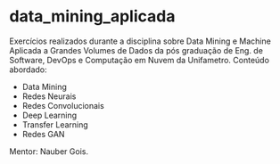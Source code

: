 # data_mining_aplicada
Exercícios realizados durante a disciplina sobre Data Mining e Machine Aplicada a Grandes Volumes de Dados da pós graduação de Eng. de Software, DevOps e Computação em Nuvem da Unifametro.
Conteúdo abordado: 
 - Data Mining
 - Redes Neurais
 - Redes Convolucionais
 - Deep Learning
 - Transfer Learning
 - Redes GAN

Mentor: Nauber Gois. 
